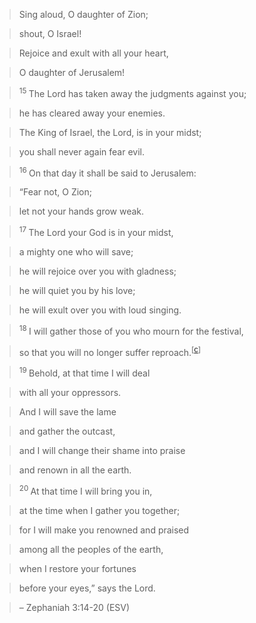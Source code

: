 > Sing aloud, O daughter of Zion;

> shout, O Israel!

> Rejoice and exult with all your heart,

> O daughter of Jerusalem!

> <sup>15 </sup>The Lord has taken away the judgments against you;

> he has cleared away your enemies.

> The King of Israel, the Lord, is in your midst;

> you shall never again fear evil.

> <sup>16 </sup>On that day it shall be said to Jerusalem:

> “Fear not, O Zion;

> let not your hands grow weak.

> <sup>17 </sup>The Lord your God is in your midst,

> a mighty one who will save;

> he will rejoice over you with gladness;

> he will quiet you by his love;

> he will exult over you with loud singing.

> <sup>18 </sup>I will gather those of you who mourn for the festival,

> so that you will no longer suffer reproach.<sup>[<a title="See footnote c" href="http://www.biblegateway.com/passage/?search&#61;zephaniah%203&#38;version&#61;ESV#fen-ESV-22839c">c</a>]</sup>

> <sup>19 </sup>Behold, at that time I will deal

> with all your oppressors.

> And I will save the lame

> and gather the outcast,

> and I will change their shame into praise

> and renown in all the earth.

> <sup>20 </sup>At that time I will bring you in,

> at the time when I gather you together;

> for I will make you renowned and praised

> among all the peoples of the earth,

> when I restore your fortunes

> before your eyes,” says the Lord.
> 
> 

> &#8211; Zephaniah 3:14-20 (ESV)
> 
> 
> 
> 